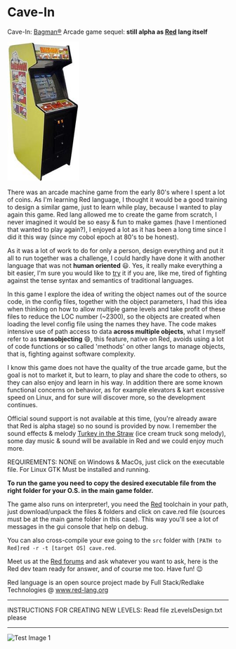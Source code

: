 # Cave-In
Cave-In: [Bagman®](https://www.youtube.com/watch?v=HcVstQnHhSA) Arcade game sequel: **still alpha as [Red](https://www.red-lang.org/p/download.html) lang itself**

![Test Image 0](/scenes/bagman.jpg)

There was an arcade machine game from the early 80's where I spent a lot of coins. As I'm learning Red language, I thought it would be a good training to design a similar game, just to learn while play, because I wanted to play again this game. Red lang allowed me to create the game from scratch, I never imagined it would be so easy & fun to make games (have I mentioned that wanted to play again?), I enjoyed a lot as it has been a long time since I did it this way (since my cobol epoch at 80's to be honest). 

As it was a lot of work to do for only a person, design everything and put it all to run together was a challenge, I could hardly have done it with another language that was not **human oriented** 😃. Yes, it really make everything a bit easier, I'm sure you would like to [try](https://www.red-lang.org/p/download.html) it if you are, like me, tired of fighting against the tense syntax and semantics of traditional languages.

In this game I explore the idea of writing the object names out of the source code, in the config files, together with the object parameters, I had this idea when thinking on how to allow multiple game levels and take profit of these files to reduce the LOC number (~2300), so the objects are created when loading the level config file using the names they have. The code makes intensive use of path access to data **across multiple objects**, what I myself refer to as **transobjecting** 😄, this feature, native on Red, avoids using a lot of code functions or so called 'methods' on other langs to manage objects, that is, fighting against software complexity.

I know this game does not have the quality of the true arcade game, but the goal is not to market it, but to learn, to play and share the code to others, so they can also enjoy and learn in his way. In addition there are some known functional concerns on behavior, as for example elevators & kart excessive speed on Linux, and for sure will discover more, so the development continues. 

Official sound support is not available at this time, (you're already aware that Red is alpha stage) so no sound is provided by now. I remember the sound effects & melody [Turkey in the Straw](https://www.youtube.com/watch?v=Vr8QnkTwT_w) (ice cream truck song melody), some day music & sound will be available in Red and we could enjoy much more.

REQUIREMENTS: NONE on Windows & MacOs, just click on the executable file. For Linux GTK Must be installed and running.

**To run the game you need to copy the desired executable file from the right folder for your O.S. in the main game folder.**

The game also runs on interpreter!, you need the [Red](https://www.red-lang.org/p/download.html) toolchain in your path, just download/unpack the files & folders and click on cave.red file (sources must be at the main game folder in this case). This way you'll see a lot of messages in the gui console that help on debug.

You can also cross-compile your exe going to the `src` folder with `[PATH to Red]red -r -t [target OS] cave.red`.


Meet us at the [Red forums](https://gitter.im/red/red) and ask whatever you want to ask, here is the Red dev team ready for answer, and of course me too. Have fun! 😉 

Red language is an open source project made by Full Stack/Redlake Technologies @ www.red-lang.org 

**********************************************************************************************************
INSTRUCTIONS FOR CREATING NEW LEVELS: Read file  zLevelsDesign.txt   please
**********************************************************************************************************
![Test Image 1](/scenes/LevelA.gif)


